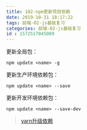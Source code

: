```yaml
---
title: 102-npm更新项目依赖
date: 2019-10-31 18:17:22
tags: 前端-02-js基础复习
categories: 前端-02-js基础复习
id : 1572517045089
---
```

更新全局包：

```
npm update <name> -g
```


更新生产环境依赖包：

```
npm update <name> --save
```


更新开发环境依赖包：

```
npm update <name> --save-dev
```

> [yarn升级依赖](https://segmentfault.com/a/1190000017014622)